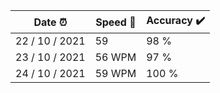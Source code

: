| Date ⏰  | Speed 🏁  | Accuracy ✔️|
| ------ | ------- | -------- |
| 22 / 10 / 2021 | 59 | 98 % |
| 23 / 10 / 2021 | 56 WPM | 97 % |
| 24 / 10 / 2021 | 59 WPM | 100 % |
